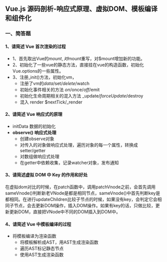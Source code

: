 ## Vue.js 源码剖析-响应式原理、虚拟DOM、模板编译和组件化

### 一、简答题

#### 1、请简述 Vue 首次渲染的过程

+ 1、首先取出Vue的$mount,对$mount重写，对$mount增加新的功能。
+ 2、初始化了一些vue的静态方法，直接挂在vue的构造函数，初始化Vue.options的一些属性。
+ 3、注册_init()方法，初始化vm，
  + 注册了vm的$data/$set/$delete/$watch
  + 初始化事件相关的方法 $on/$once/$off/$emit
  + 初始化生命周期相关的混入方法 _update/$forceUpdate/$destroy
  + 混入 render $nextTick/_render

#### 2、请简述 Vue 响应式的原理
+ initData 数据的初始化
+ **observe() 响应式处理**
  + 创建observe对象
  + 对传入的对象做响应式处理，遍历对象的每一个属性，转换成setter/getter
  + 对数组做响应式处理
  + 在getter中依赖收集，记录watcher对象，发布通知
#### 3、请简述虚拟 DOM 中 Key 的作用和好处
在虚拟dom对比的时候，在patch函数中，调用patchVnode之前，会首先调用sameVnode()判断新老VNode是都是相同节点，sameVnode()中首先判断key是都相同。在进行updateChildren比较子节点的时候，如果没有key，会判定它会相同子节点，会去更新DOM操作，插入DOM操作。如果有key的话，只做比较，更新更新DOM，直接把VNode中不同的DOM插入到DOM中。

#### 4、请简述 Vue 中模板编译的过程
+ 将模板编译为渲染函数
  + 将模板解析成AST，用AST生成渲染函数
  + 遍历AST标记静态节点
  + 使用AST生成渲染函数
  